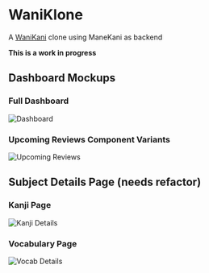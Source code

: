 # WaniKlone

A [WaniKani](https://wanikani.com) clone using ManeKani as backend

**This is a work in progress**

## Dashboard Mockups

### Full Dashboard
![Dashboard](https://user-images.githubusercontent.com/68879242/225928175-711b7eeb-f871-4f52-a6fe-7a0b696989e3.png)

### Upcoming Reviews Component Variants
![Upcoming Reviews](https://user-images.githubusercontent.com/68879242/225928216-60bf826a-52b9-439c-8a92-e4c10acc5b05.png)

## Subject Details Page (needs refactor)

### Kanji Page
![Kanji Details](https://user-images.githubusercontent.com/68879242/225930498-9ae2321c-0315-470f-9570-9858f286f9c9.png)

### Vocabulary Page
![Vocab Details](https://user-images.githubusercontent.com/68879242/225930876-2aaa6af0-385d-4d91-aeb0-9d65f00c1790.png)

